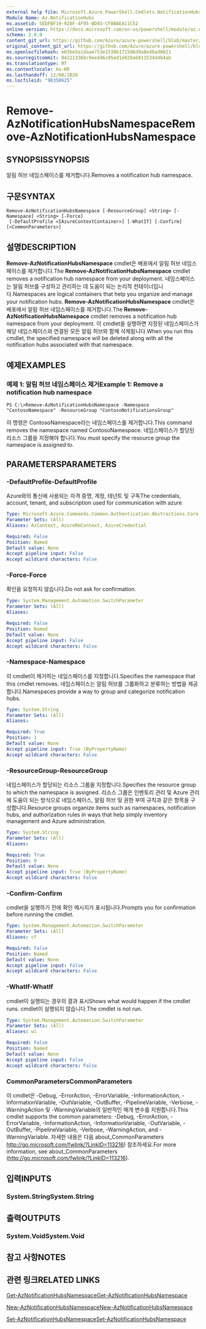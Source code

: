 ```yaml
---
external help file: Microsoft.Azure.PowerShell.Cmdlets.NotificationHubs.dll-Help.xml
Module Name: Az.NotificationHubs
ms.assetid: 5EDFBF19-928F-4F95-BD93-CF8BAEA11C52
online version: https://docs.microsoft.com/en-us/powershell/module/az.notificationhubs/remove-aznotificationhubsnamespace
schema: 2.0.0
content_git_url: https://github.com/Azure/azure-powershell/blob/master/src/NotificationHubs/NotificationHubs/help/Remove-AzNotificationHubsNamespace.md
original_content_git_url: https://github.com/Azure/azure-powershell/blob/master/src/NotificationHubs/NotificationHubs/help/Remove-AzNotificationHubsNamespace.md
ms.openlocfilehash: e03be5a1daae753e1538b171586d9a8e46ad8021
ms.sourcegitcommit: 04221336bc9eed46c05ed1e828a6811534d4b4ab
ms.translationtype: MT
ms.contentlocale: ko-KR
ms.lasthandoff: 12/08/2020
ms.locfileid: "98350625"
---
```

# <span data-ttu-id="4bbb5-101">Remove-AzNotificationHubsNamespace</span><span class="sxs-lookup"><span data-stu-id="4bbb5-101">Remove-AzNotificationHubsNamespace</span></span>

## <span data-ttu-id="4bbb5-102">SYNOPSIS</span><span class="sxs-lookup"><span data-stu-id="4bbb5-102">SYNOPSIS</span></span>
<span data-ttu-id="4bbb5-103">알림 허브 네임스페이스를 제거합니다.</span><span class="sxs-lookup"><span data-stu-id="4bbb5-103">Removes a notification hub namespace.</span></span>

## <span data-ttu-id="4bbb5-104">구문</span><span class="sxs-lookup"><span data-stu-id="4bbb5-104">SYNTAX</span></span>

```
Remove-AzNotificationHubsNamespace [-ResourceGroup] <String> [-Namespace] <String> [-Force]
 [-DefaultProfile <IAzureContextContainer>] [-WhatIf] [-Confirm] [<CommonParameters>]
```

## <span data-ttu-id="4bbb5-105">설명</span><span class="sxs-lookup"><span data-stu-id="4bbb5-105">DESCRIPTION</span></span>
<span data-ttu-id="4bbb5-106">**Remove-AzNotificationHubsNamespace** cmdlet은 배포에서 알림 허브 네임스페이스를 제거합니다.</span><span class="sxs-lookup"><span data-stu-id="4bbb5-106">The **Remove-AzNotificationHubsNamespace** cmdlet removes a notification hub namespace from your deployment.</span></span>
<span data-ttu-id="4bbb5-107">네임스페이스는 알림 허브를 구성하고 관리하는 데 도움이 되는 논리적 컨테이너입니다.</span><span class="sxs-lookup"><span data-stu-id="4bbb5-107">Namespaces are logical containers that help you organize and manage your notification hubs.</span></span>
<span data-ttu-id="4bbb5-108">**Remove-AzNotificationHubsNamespace** cmdlet은 배포에서 알림 허브 네임스페이스를 제거합니다.</span><span class="sxs-lookup"><span data-stu-id="4bbb5-108">The **Remove-AzNotificationHubsNamespace** cmdlet removes a notification hub namespace from your deployment.</span></span>
<span data-ttu-id="4bbb5-109">이 cmdlet을 실행하면 지정된 네임스페이스가 해당 네임스페이스와 연결된 모든 알림 허브와 함께 삭제됩니다.</span><span class="sxs-lookup"><span data-stu-id="4bbb5-109">When you run this cmdlet, the specified namespace will be deleted along with all the notification hubs associated with that namespace.</span></span>

## <span data-ttu-id="4bbb5-110">예제</span><span class="sxs-lookup"><span data-stu-id="4bbb5-110">EXAMPLES</span></span>

### <span data-ttu-id="4bbb5-111">예제 1: 알림 허브 네임스페이스 제거</span><span class="sxs-lookup"><span data-stu-id="4bbb5-111">Example 1: Remove a notification hub namespace</span></span>
```
PS C:\>Remove-AzNotificationHubsNamespace -Namespace "ContosoNamespace" -ResourceGroup "ContosoNotificationsGroup"
```

<span data-ttu-id="4bbb5-112">이 명령은 ContosoNamespace라는 네임스페이스를 제거합니다.</span><span class="sxs-lookup"><span data-stu-id="4bbb5-112">This command removes the namespace named ContosoNamespace.</span></span>
<span data-ttu-id="4bbb5-113">네임스페이스가 할당된 리소스 그룹을 지정해야 합니다.</span><span class="sxs-lookup"><span data-stu-id="4bbb5-113">You must specify the resource group the namespace is assigned to.</span></span>

## <span data-ttu-id="4bbb5-114">PARAMETERS</span><span class="sxs-lookup"><span data-stu-id="4bbb5-114">PARAMETERS</span></span>

### <span data-ttu-id="4bbb5-115">-DefaultProfile</span><span class="sxs-lookup"><span data-stu-id="4bbb5-115">-DefaultProfile</span></span>
<span data-ttu-id="4bbb5-116">Azure와의 통신에 사용되는 자격 증명, 계정, 테넌트 및 구독</span><span class="sxs-lookup"><span data-stu-id="4bbb5-116">The credentials, account, tenant, and subscription used for communication with azure</span></span>

```yaml
Type: Microsoft.Azure.Commands.Common.Authentication.Abstractions.Core.IAzureContextContainer
Parameter Sets: (All)
Aliases: AzContext, AzureRmContext, AzureCredential

Required: False
Position: Named
Default value: None
Accept pipeline input: False
Accept wildcard characters: False
```

### <span data-ttu-id="4bbb5-117">-Force</span><span class="sxs-lookup"><span data-stu-id="4bbb5-117">-Force</span></span>
<span data-ttu-id="4bbb5-118">확인을 요청하지 않습니다.</span><span class="sxs-lookup"><span data-stu-id="4bbb5-118">Do not ask for confirmation.</span></span>

```yaml
Type: System.Management.Automation.SwitchParameter
Parameter Sets: (All)
Aliases:

Required: False
Position: Named
Default value: None
Accept pipeline input: False
Accept wildcard characters: False
```

### <span data-ttu-id="4bbb5-119">-Namespace</span><span class="sxs-lookup"><span data-stu-id="4bbb5-119">-Namespace</span></span>
<span data-ttu-id="4bbb5-120">이 cmdlet이 제거하는 네임스페이스를 지정합니다.</span><span class="sxs-lookup"><span data-stu-id="4bbb5-120">Specifies the namespace that this cmdlet removes.</span></span>
<span data-ttu-id="4bbb5-121">네임스페이스는 알림 허브를 그룹화하고 분류하는 방법을 제공합니다.</span><span class="sxs-lookup"><span data-stu-id="4bbb5-121">Namespaces provide a way to group and categorize notification hubs.</span></span>

```yaml
Type: System.String
Parameter Sets: (All)
Aliases:

Required: True
Position: 1
Default value: None
Accept pipeline input: True (ByPropertyName)
Accept wildcard characters: False
```

### <span data-ttu-id="4bbb5-122">-ResourceGroup</span><span class="sxs-lookup"><span data-stu-id="4bbb5-122">-ResourceGroup</span></span>
<span data-ttu-id="4bbb5-123">네임스페이스가 할당되는 리소스 그룹을 지정합니다.</span><span class="sxs-lookup"><span data-stu-id="4bbb5-123">Specifies the resource group to which the namespace is assigned.</span></span>
<span data-ttu-id="4bbb5-124">리소스 그룹은 인벤토리 관리 및 Azure 관리에 도움이 되는 방식으로 네임스페이스, 알림 허브 및 권한 부여 규칙과 같은 항목을 구성합니다.</span><span class="sxs-lookup"><span data-stu-id="4bbb5-124">Resource groups organize items such as namespaces, notification hubs, and authorization rules in ways that help simply inventory management and Azure administration.</span></span>

```yaml
Type: System.String
Parameter Sets: (All)
Aliases:

Required: True
Position: 0
Default value: None
Accept pipeline input: True (ByPropertyName)
Accept wildcard characters: False
```

### <span data-ttu-id="4bbb5-125">-Confirm</span><span class="sxs-lookup"><span data-stu-id="4bbb5-125">-Confirm</span></span>
<span data-ttu-id="4bbb5-126">cmdlet을 실행하기 전에 확인 메시지가 표시됩니다.</span><span class="sxs-lookup"><span data-stu-id="4bbb5-126">Prompts you for confirmation before running the cmdlet.</span></span>

```yaml
Type: System.Management.Automation.SwitchParameter
Parameter Sets: (All)
Aliases: cf

Required: False
Position: Named
Default value: None
Accept pipeline input: False
Accept wildcard characters: False
```

### <span data-ttu-id="4bbb5-127">-WhatIf</span><span class="sxs-lookup"><span data-stu-id="4bbb5-127">-WhatIf</span></span>
<span data-ttu-id="4bbb5-128">cmdlet이 실행되는 경우의 결과 표시</span><span class="sxs-lookup"><span data-stu-id="4bbb5-128">Shows what would happen if the cmdlet runs.</span></span> <span data-ttu-id="4bbb5-129">cmdlet이 실행되지 않습니다.</span><span class="sxs-lookup"><span data-stu-id="4bbb5-129">The cmdlet is not run.</span></span>

```yaml
Type: System.Management.Automation.SwitchParameter
Parameter Sets: (All)
Aliases: wi

Required: False
Position: Named
Default value: None
Accept pipeline input: False
Accept wildcard characters: False
```

### <span data-ttu-id="4bbb5-130">CommonParameters</span><span class="sxs-lookup"><span data-stu-id="4bbb5-130">CommonParameters</span></span>
<span data-ttu-id="4bbb5-131">이 cmdlet은 -Debug, -ErrorAction, -ErrorVariable, -InformationAction, -InformationVariable, -OutVariable, -OutBuffer, -PipelineVariable, -Verbose, -WarningAction 및 -WarningVariable의 일반적인 매개 변수를 지원합니다.</span><span class="sxs-lookup"><span data-stu-id="4bbb5-131">This cmdlet supports the common parameters: -Debug, -ErrorAction, -ErrorVariable, -InformationAction, -InformationVariable, -OutVariable, -OutBuffer, -PipelineVariable, -Verbose, -WarningAction, and -WarningVariable.</span></span> <span data-ttu-id="4bbb5-132">자세한 내용은 다음 about_CommonParameters http://go.microsoft.com/fwlink/?LinkID=113216) 참조하세요.</span><span class="sxs-lookup"><span data-stu-id="4bbb5-132">For more information, see about_CommonParameters (http://go.microsoft.com/fwlink/?LinkID=113216).</span></span>

## <span data-ttu-id="4bbb5-133">입력</span><span class="sxs-lookup"><span data-stu-id="4bbb5-133">INPUTS</span></span>

### <span data-ttu-id="4bbb5-134">System.String</span><span class="sxs-lookup"><span data-stu-id="4bbb5-134">System.String</span></span>

## <span data-ttu-id="4bbb5-135">출력</span><span class="sxs-lookup"><span data-stu-id="4bbb5-135">OUTPUTS</span></span>

### <span data-ttu-id="4bbb5-136">System.Void</span><span class="sxs-lookup"><span data-stu-id="4bbb5-136">System.Void</span></span>

## <span data-ttu-id="4bbb5-137">참고 사항</span><span class="sxs-lookup"><span data-stu-id="4bbb5-137">NOTES</span></span>

## <span data-ttu-id="4bbb5-138">관련 링크</span><span class="sxs-lookup"><span data-stu-id="4bbb5-138">RELATED LINKS</span></span>

[<span data-ttu-id="4bbb5-139">Get-AzNotificationHubsNamespace</span><span class="sxs-lookup"><span data-stu-id="4bbb5-139">Get-AzNotificationHubsNamespace</span></span>](./Get-AzNotificationHubsNamespace.md)

[<span data-ttu-id="4bbb5-140">New-AzNotificationHubsNamespace</span><span class="sxs-lookup"><span data-stu-id="4bbb5-140">New-AzNotificationHubsNamespace</span></span>](./New-AzNotificationHubsNamespace.md)

[<span data-ttu-id="4bbb5-141">Set-AzNotificationHubsNamespace</span><span class="sxs-lookup"><span data-stu-id="4bbb5-141">Set-AzNotificationHubsNamespace</span></span>](./Set-AzNotificationHubsNamespace.md)


